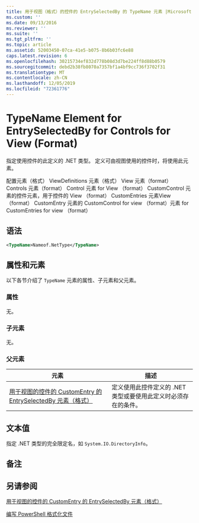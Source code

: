 ```yaml
---
title: 用于视图（格式）的控件的 EntrySelectedBy 的 TypeName 元素 |Microsoft Docs
ms.custom: ''
ms.date: 09/13/2016
ms.reviewer: ''
ms.suite: ''
ms.tgt_pltfrm: ''
ms.topic: article
ms.assetid: 52003450-07ca-41e5-b075-8b6b03fc6e88
caps.latest.revision: 6
ms.openlocfilehash: 30215734ef832d778b08d3d7be224ff8d88b0579
ms.sourcegitcommit: debd2b38fb8070a7357bf1a4bf9cc736f3702f31
ms.translationtype: MT
ms.contentlocale: zh-CN
ms.lasthandoff: 12/05/2019
ms.locfileid: "72361776"
---
```

# <a name="typename-element-for-entryselectedby-for-controls-for-view-format"></a>TypeName Element for EntrySelectedBy for Controls for View (Format)

指定使用控件的此定义的 .NET 类型。 定义可由视图使用的控件时，将使用此元素。

配置元素（格式） ViewDefinitions 元素（格式） View 元素（format） Controls 元素（format） Control 元素 for View （format） CustomControl 元素的控件元素，用于控件的 View （format） CustomEntries 元素View （format） CustomEntry 元素的 CustomControl for view （format）元素 for CustomEntries for view （format）

## <a name="syntax"></a>语法

```xml
<TypeName>Nameof.NetType</TypeName>

```

## <a name="attributes-and-elements"></a>属性和元素

以下各节介绍了 `TypeName` 元素的属性、子元素和父元素。

### <a name="attributes"></a>属性

无。

### <a name="child-elements"></a>子元素

无。

### <a name="parent-elements"></a>父元素

|元素|描述|
|-------------|-----------------|
|[用于视图的控件的 CustomEntry 的 EntrySelectedBy 元素（格式）](./entryselectedby-element-for-customentry-for-controls-for-view-format.md)|定义使用此控件定义的 .NET 类型或要使用此定义时必须存在的条件。|

## <a name="text-value"></a>文本值

指定 .NET 类型的完全限定名，如 `System.IO.DirectoryInfo`。

## <a name="remarks"></a>备注

## <a name="see-also"></a>另请参阅

[用于视图的控件的 CustomEntry 的 EntrySelectedBy 元素（格式）](./entryselectedby-element-for-customentry-for-controls-for-view-format.md)

[编写 PowerShell 格式化文件](./writing-a-powershell-formatting-file.md)
